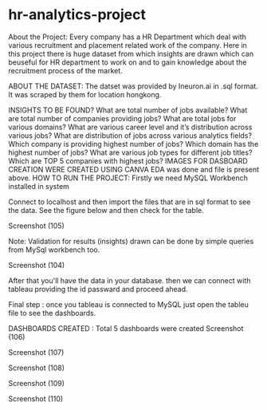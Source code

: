 # hr-analytics-project
About the Project:
Every company has a HR Department which deal with various recruitment and placement related work of the company. Here in this project there is huge dataset from which insights are drawn which can beuseful for HR department to work on and to gain knowledge about the recruitment process of the market.

ABOUT THE DATASET:
The datset was provided by Ineuron.ai in .sql format. It was scraped by them for location hongkong.

INSIGHTS TO BE FOUND?
What are total number of jobs available?
What are total number of companies providing jobs?
What are total jobs for various domains?
What are various career level and it’s distribution across various jobs?
What are distribution of jobs across various analytics fields?
Which company is providing highest number of jobs?
Which domain has the highest number of jobs?
What are various job types for different job titles?
Which are TOP 5 companies with highest jobs?
IMAGES FOR DASBOARD CREATION WERE CREATED USING CANVA
EDA was done and file is present above.
HOW TO RUN THE PROJECT:
Firstly we need MySQL Workbench installed in system

Connect to localhost and then import the files that are in sql format to see the data. See the figure below and then check for the table.

Screenshot (105)

Note: Validation for results (insights) drawn can be done by simple queries from MySql workbench too.

Screenshot (104)

After that you'll have the data in your database. then we can connect with tableau providing the id passward and proceed ahead.

Final step : once you tableau is connected to MySQL just open the tableu file to see the dashboards.

DASHBOARDS CREATED : Total 5 dashboards were created
Screenshot (106)

Screenshot (107)

Screenshot (108)

Screenshot (109)

Screenshot (110)
